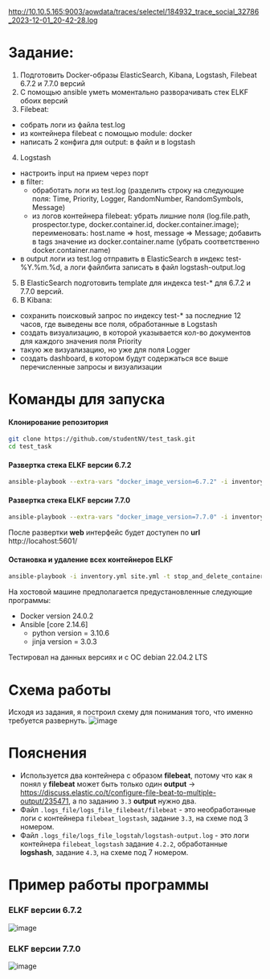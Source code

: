 http://10.10.5.165:9003/aowdata/traces/selectel/184932_trace_social_32786_2023-12-01_20-42-28.log
# Задание:
1. Подготовить Docker-образы ElasticSearch, Kibana, Logstash, Filebeat 6.7.2 и 7.7.0 версий
2. С помощью ansible уметь моментально разворачивать стек ELKF обоих версий
3. Filebeat:
  - собрать логи из файла test.log
  - из контейнера filebeat с помощью module: docker
  - написать 2 конфига для output: в файл и в logstash
4. Logstash
- настроить input на прием через порт
- в filter:
	- обработать логи из test.log (разделить строку на следующие поля: Time, Priority, Logger, RandomNumber, RandomSymbols, Message)
	- из логов контейнера filebeat: убрать лишние поля (log.file.path, prospector.type, docker.container.id, docker.container.image); переименовать: host.name => host, message => Message; добавить в tags значение из docker.container.name (убрать соответственно docker.container.name)
- в output логи из test.log отправить в ElasticSearch в индекс test-%Y.%m.%d, а логи файлбита записать в файл logstash-output.log
5. В ElasticSearch подготовить template для индекса test-* для 6.7.2 и 7.7.0 версий.
6. В Kibana:
- сохранить поисковый запрос по индексу test-* за последние 12 часов, где выведены все поля, обработанные в Logstash
- создать визуализацию, в которой указывается кол-во документов для каждого значения поля Priority
- такую же визуализацию, но уже для поля Logger
- создать dashboard, в котором будут содержаться все выше перечисленные запросы и визуализации
# Команды для запуска

#### Клонирование репозитория
```bash
git clone https://github.com/studentNV/test_task.git
cd test_task
```
#### Развертка стека ELKF версии 6.7.2
```bash
ansible-playbook --extra-vars "docker_image_version=6.7.2" -i inventory.yml site.yml -t create_containers -D
```
#### Развертка стека ELKF версии 7.7.0
```bash
ansible-playbook --extra-vars "docker_image_version=7.7.0" -i inventory.yml site.yml -t create_containers -D
```
После развертки **web** интерфейс будет доступен по **url** http://locahost:5601/

#### Остановка и удаление всех контейнеров ELKF
```bash
ansible-playbook -i inventory.yml site.yml -t stop_and_delete_containers -D
```
На хостовой машине предполагается предустановленные следующие программы:
- Docker version 24.0.2
- Ansible [core 2.14.6]
	- python version = 3.10.6
	-  jinja version = 3.0.3

Тестировал на данных версиях и с ОС debian 22.04.2 LTS

# Схема работы
Исходя из задания, я построил схему для понимания того, что именно требуется развернуть.
![image](https://github.com/studentNV/test_task/assets/95025513/6287b535-2591-4146-9660-6a514f16d561)
# Пояснения
- Используется два контейнера с образом **filebeat**, потому что как я понял у **filebeat** может быть только один **output** -> https://discuss.elastic.co/t/configure-file-beat-to-multiple-output/235471, а по заданию `3.3` **output** нужно два.
- Файл `.logs_file/logs_file_filebeat/filebeat` - это необработанные логи с контейнера `filebeat_logstash`, задание `3.3`, на схеме под 3 номером.
- Файл `.logs_file/logs_file_logstah/logstash-output.log` - это логи контейнера `filebeat_logstash` задание `4.2.2`, обработанные **logshash**, задание `4.3`, на схеме под 7 номером.

# Пример работы программы
### ELKF версии 6.7.2
![image](https://github.com/studentNV/test_task/assets/95025513/2636e3f5-9ef7-4be4-925c-3a2a992de722)

### ELKF версии 7.7.0
![image](https://github.com/studentNV/test_task/assets/95025513/aa9d009b-3d44-4f2e-a23b-d2e5eabe7a1d)
